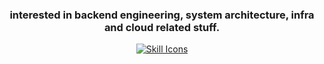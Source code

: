 <h3 align="center" font-weight="bold">interested in backend engineering, system architecture, infra and cloud related stuff.</h3>
<div align="center">
  <a href="https://skillicons.dev/icons?i=golang,rust,typescript,docker,kubernetes,nodejs,graphql,postgres,cassandra,aws,gcp,redis,kafka,elasticsearch,mongodb,grafana,prometheus,flutter&perline=6">
    <img src="https://skillicons.dev/icons?i=golang,rust,typescript,docker,kubernetes,nodejs,graphql,postgres,cassandra,aws,gcp,redis,kafka,elasticsearch,mongodb,grafana,prometheus,flutter&perline=6" alt="Skill Icons">
  </a>
</div>
